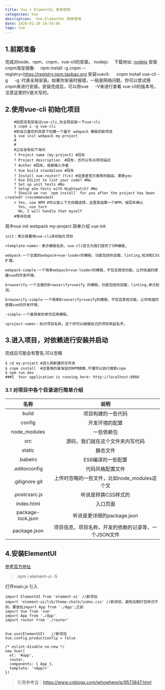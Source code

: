 ```yaml
---
title: Vue + ElementUi 简单使用
categories: Vue
description:  Vue,ElementUi 简单使用
date: 2020-01-20 10:54:06
tags: vue
---
```

## 1.前期准备
完成对node、npm、cnpm、vue-cli的安装。
nodejs: 
&emsp;下载地址: [nodejs](http://nodejs.cn/download/)
安装cnpm淘宝镜像:
  &emsp;npm install -g cnpm --registry=https://registry.npm.taobao.org
安装vuecli:
   &emsp; cnpm install vue-cli -g
   &emsp; -g :代表全局安装。如果你安装时报错，一般是网络问题，你可以尝试用cnpm来进行安装。安装完成后，可以用vue
   &emsp; -V来进行查看 vue-cli的版本号。注意这里的V是大写的。
## 2.使用vue-cli 初始化项目
```
    #如若没有安装过vue-cli,先全局安装一下vue-cli
    $ cnpm i -g vue-cli
    #到自己喜欢的目录下创建一个基于 webpack 模板的新项目
    $ vue init webpack my-project
    #
    #
    #之后会有如下询问
    ? Project name (my-project) #回车
    ? Project description  #回车，也可以写点项目描述
    ? Author #回车，或者输入作者
    ? Vue build standalone #回车
    ? Install vue-router? (Y/n) #这里是官方推荐的路由，果断yes
    ? Use ESLint to lint your code? #No
    ? Set up unit tests #No
    ? Setup e2e tests with Nightwatch? #No
    ? Should we run `npm install` for you after the project has been created? (recommended)
    > Yes, use NPM #可以按上下方向键选择，这里我选第一个NPM，按回车确认
      Yes, use Yarn
      No, I will handle that myself
    #等待完成
```
其中vue init webpack my-project 简单介绍
vue init <template-name> <project-name>
```
init：表示我要用vue-cli来初始化项目

<template-name>：表示模板名称，vue-cli官方为我们提供了5种模板，

webpack-一个全面的webpack+vue-loader的模板，功能包括热加载，linting,检测和CSS扩展。

webpack-simple-一个简单webpack+vue-loader的模板，不包含其他功能，让你快速的搭建vue的开发环境。

browserify-一个全面的Browserify+vueify 的模板，功能包括热加载，linting,单元检测。

browserify-simple-一个简单Browserify+vueify的模板，不包含其他功能，让你快速的搭建vue的开发环境。

-simple-一个最简单的单页应用模板。

<project-name>：标识项目名称，这个你可以根据自己的项目来起名字。
```
<!--more-->
## 3.进入项目，对依赖进行安装并启动
完成后可能会有警告,可以忽略
```
$ cd my-project #进入刚新建的文件夹
$ cnpm install  #这里用的是淘宝的NPM镜像,不懂可以自行搜索cnpm
$ npm run dev 
###I  Your application is running here: http://localhost:8080
```
### 3.1 对项目中各个目录进行简单介绍
|名称|说明|
|:--:|:--:|
|build	|项目构建的一些代码|
|config	|开发环境的配置|
|node_modules|	一些依赖包|
|src	|源码，我们就在这个文件夹内写代码|
|static|	静态文件|
|.babelrc	|ES6编译的一些配置|
|.editorconfig	|代码风格配置文件|
|.gitignore	git|上传时忽略的一些文件，比如node_modules这个文|
|.postcssrc.js|	听说是转换CSS样式的|
|index.html	|入口页面|
|package-lock.json	|听说是更详细的package.json|
|package.json	|项目信息，项目名称，开发的依赖的记录等，一个JSON文件|

## 4.安装ElementUI
[参考官方地址](https://element.eleme.cn/#/zh-CN/component/installation)
> npm i element-ui -S

打开main.js 引入
```
import ElementUI from 'element-ui' //新添加
import 'element-ui/lib/theme-chalk/index.css' //新添加，避免后期打包样式不同，要放在import App from './App';之前
import Vue from 'vue'
import App from './App'
import router from './router'


Vue.use(ElementUI)   //新添加
Vue.config.productionTip = false

/* eslint-disable no-new */
new Vue({
  el: '#app',
  router,
  components: { App },
  template: '<App/>'
})
```

> 引用参考自：https://www.cnblogs.com/whowhere/p/9573847.html
